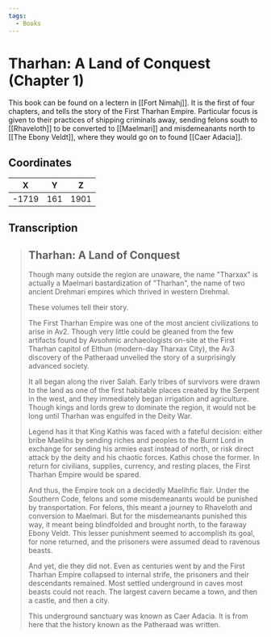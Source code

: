 ```yaml
---
tags:
  - Books
---
```


# Tharhan: A Land of Conquest (Chapter 1)

This book can be found on a lectern in [[Fort Nimahj]]. It is the first of four chapters, and tells the story of the First Tharhan Empire. Particular focus is given to their practices of shipping criminals away, sending felons south to [[Rhaveloth]] to be converted to [[Maelmari]] and misdemeanants north to [[The Ebony Veldt]], where they would go on to found [[Caer Adacia]].

## Coordinates
| **X** | **Y** | **Z** |
| :---: | :---: | :---: |
| -1719 |  161  | 1901  |

## Transcription
> Tharhan: A Land of Conquest
> -------------------
> Though many outside the region are unaware, the name "Tharxax" is actually a Maelmari bastardization of "Tharhan", the name of two ancient Drehmari empires which thrived in western Drehmal.
>
> These volumes tell their story.
>
> The First Tharhan Empire was one of the most ancient civilizations to arise in Av2. Though very little could be gleaned from the few artifacts found by Avsohmic archaeologists on-site at the First Tharhan capitol of Elthun (modern-day Tharxax City), the Av3 discovery of the Patheraad unveiled the story of a surprisingly advanced society.
>
> It all began along the river Salah. Early tribes of survivors were drawn to the land as one of the first habitable places created by the Serpent in the west, and they immediately began irrigation and agriculture. Though kings and lords grew to dominate the region, it would not be long until Tharhan was engulfed in the Deity War.
>
> Legend has it that King Kathis was faced with a fateful decision: either bribe Maelihs by sending riches and peoples to the Burnt Lord in exchange for sending his armies east instead of north, or risk direct attack by the deity and his chaotic forces. Kathis chose the former. In return for civilians, supplies, currency, and resting places, the First Tharhan Empire would be spared.
>
> And thus, the Empire took on a decidedly Maelihfic flair. Under the Southern Code, felons and some misdemeanants would be punished by transportation. For felons, this meant a journey to Rhaveloth and conversion to Maelmari. But for the misdemeanants punished this way, it meant being blindfolded and brought north, to the faraway Ebony Veldt. This lesser punishment seemed to accomplish its goal, for none returned, and the prisoners were assumed dead to ravenous beasts.
>
> And yet, die they did not. Even as centuries went by and the First Tharhan Empire collapsed to internal strife, the prisoners and their descendants remained. Most settled underground in caves most beasts could not reach. The largest cavern became a town, and then a castle, and then a city.
>
> This underground sanctuary was known as Caer Adacia. It is from here that the history known as the Patheraad was written.

